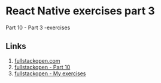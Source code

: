 # React Native exercises part 3

Part 10 - Part 3 -exercises

## Links
1. [fullstackopen.com](https://fullstackopen.com/)
1. [fullstackopen - Part 10](https://fullstackopen.com/en/part10/)
1. [fullstackopen - My exercises](https://github.com/lnxbusdrvr/fullStackOpen/)

